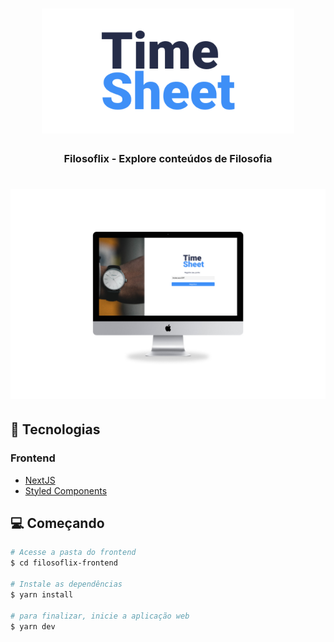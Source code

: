 <h1 align="center" style="color: #000;">
  <img src="https://github.com/MicaelRiboura/timesheetApp/blob/main/images/timesheet.png" alt="logo" height="200">
</h1>

<h3 align="center">
  Filosoflix - Explore conteúdos de Filosofia
</h3>


<h1 align="center" style="color: #000;">
  <img src="https://github.com/MicaelRiboura/timesheetApp/blob/main/images/timesheet-presentation.jpg" alt="homepage">
</h1>

## 🚀 Tecnologias

### Frontend

- [NextJS](https://nextjs.org/)
- [Styled Components](https://styled-components.com/)

## 💻 Começando

```bash
# Acesse a pasta do frontend
$ cd filosoflix-frontend

# Instale as dependências
$ yarn install

# para finalizar, inicie a aplicação web
$ yarn dev
```